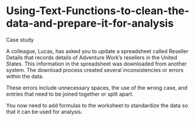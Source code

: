 # Using-Text-Functions-to-clean-the-data-and-prepare-it-for-analysis

Case study


A colleague, Lucas, has asked you to update a spreadsheet called Reseller Details that records details of Adventure Work’s resellers in the United States. This information in the spreadsheet was downloaded from another system. The download process created several inconsistencies or errors within the data.

These errors include unnecessary spaces, the use of the wrong case, and entries that need to be joined together or split apart. 

You now need to add formulas to the worksheet to standardize the data so that it can be used for analysis.
